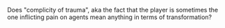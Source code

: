 Does "complicity of trauma", aka the fact that the player is sometimes the one inflicting pain on agents mean anything in terms of transformation?
